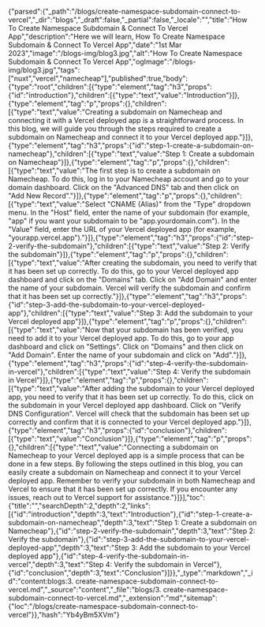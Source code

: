 {"parsed":{"_path":"/blogs/create-namespace-subdomain-connect-to-vercel","_dir":"blogs","_draft":false,"_partial":false,"_locale":"","title":"How To Create Namespace Subdomain & Connect To Vercel App","description":"Here we will learn, How To Create Namespace Subdomain & Connect To Vercel App","date":"1st Mar 2023","image":"/blogs-img/blog3.jpg","alt":"How To Create Namespace Subdomain & Connect To Vercel App","ogImage":"/blogs-img/blog3.jpg","tags":["nuxt","vercel","namecheap"],"published":true,"body":{"type":"root","children":[{"type":"element","tag":"h3","props":{"id":"introduction"},"children":[{"type":"text","value":"Introduction"}]},{"type":"element","tag":"p","props":{},"children":[{"type":"text","value":"Creating a subdomain on Namecheap and connecting it with a Vercel deployed app is a straightforward process. In this blog, we will guide you through the steps required to create a subdomain on Namecheap and connect it to your Vercel deployed app."}]},{"type":"element","tag":"h3","props":{"id":"step-1-create-a-subdomain-on-namecheap"},"children":[{"type":"text","value":"Step 1: Create a subdomain on Namecheap"}]},{"type":"element","tag":"p","props":{},"children":[{"type":"text","value":"The first step is to create a subdomain on Namecheap. To do this, log in to your Namecheap account and go to your domain dashboard. Click on the \"Advanced DNS\" tab and then click on \"Add New Record\"."}]},{"type":"element","tag":"p","props":{},"children":[{"type":"text","value":"Select \"CNAME (Alias)\" from the \"Type\" dropdown menu. In the \"Host\" field, enter the name of your subdomain (for example, \"app\" if you want your subdomain to be \"app.yourdomain.com\"). In the \"Value\" field, enter the URL of your Vercel deployed app (for example, \"yourapp.vercel.app\")."}]},{"type":"element","tag":"h3","props":{"id":"step-2-verify-the-subdomain"},"children":[{"type":"text","value":"Step 2: Verify the subdomain"}]},{"type":"element","tag":"p","props":{},"children":[{"type":"text","value":"After creating the subdomain, you need to verify that it has been set up correctly. To do this, go to your Vercel deployed app dashboard and click on the \"Domains\" tab. Click on \"Add Domain\" and enter the name of your subdomain. Vercel will verify the subdomain and confirm that it has been set up correctly."}]},{"type":"element","tag":"h3","props":{"id":"step-3-add-the-subdomain-to-your-vercel-deployed-app"},"children":[{"type":"text","value":"Step 3: Add the subdomain to your Vercel deployed app"}]},{"type":"element","tag":"p","props":{},"children":[{"type":"text","value":"Now that your subdomain has been verified, you need to add it to your Vercel deployed app. To do this, go to your app dashboard and click on \"Settings\". Click on \"Domains\" and then click on \"Add Domain\". Enter the name of your subdomain and click on \"Add\"."}]},{"type":"element","tag":"h3","props":{"id":"step-4-verify-the-subdomain-in-vercel"},"children":[{"type":"text","value":"Step 4: Verify the subdomain in Vercel"}]},{"type":"element","tag":"p","props":{},"children":[{"type":"text","value":"After adding the subdomain to your Vercel deployed app, you need to verify that it has been set up correctly. To do this, click on the subdomain in your Vercel deployed app dashboard. Click on \"Verify DNS Configuration\". Vercel will check that the subdomain has been set up correctly and confirm that it is connected to your Vercel deployed app."}]},{"type":"element","tag":"h3","props":{"id":"conclusion"},"children":[{"type":"text","value":"Conclusion"}]},{"type":"element","tag":"p","props":{},"children":[{"type":"text","value":"Connecting a subdomain on Namecheap to your Vercel deployed app is a simple process that can be done in a few steps. By following the steps outlined in this blog, you can easily create a subdomain on Namecheap and connect it to your Vercel deployed app. Remember to verify your subdomain in both Namecheap and Vercel to ensure that it has been set up correctly. If you encounter any issues, reach out to Vercel support for assistance."}]}],"toc":{"title":"","searchDepth":2,"depth":2,"links":[{"id":"introduction","depth":3,"text":"Introduction"},{"id":"step-1-create-a-subdomain-on-namecheap","depth":3,"text":"Step 1: Create a subdomain on Namecheap"},{"id":"step-2-verify-the-subdomain","depth":3,"text":"Step 2: Verify the subdomain"},{"id":"step-3-add-the-subdomain-to-your-vercel-deployed-app","depth":3,"text":"Step 3: Add the subdomain to your Vercel deployed app"},{"id":"step-4-verify-the-subdomain-in-vercel","depth":3,"text":"Step 4: Verify the subdomain in Vercel"},{"id":"conclusion","depth":3,"text":"Conclusion"}]}},"_type":"markdown","_id":"content:blogs:3. create-namespace-subdomain-connect-to-vercel.md","_source":"content","_file":"blogs/3. create-namespace-subdomain-connect-to-vercel.md","_extension":"md","sitemap":{"loc":"/blogs/create-namespace-subdomain-connect-to-vercel"}},"hash":"Yb4yBm5XVm"}
